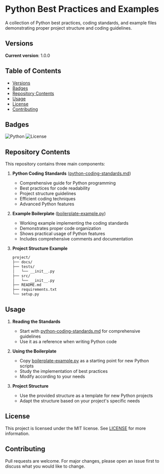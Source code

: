 # Python Best Practices and Examples

A collection of Python best practices, coding standards, and example files demonstrating proper project structure and coding guidelines.

## Versions

**Current version**: 1.0.0

## Table of Contents

- [Versions](#versions)
- [Badges](#badges)
- [Repository Contents](#repository-contents)
- [Usage](#usage)
- [License](#license)
- [Contributing](#contributing)

## Badges

![Python](https://img.shields.io/badge/Python-3.6%2B-blue)
![License](https://img.shields.io/badge/License-MIT-green)

## Repository Contents

This repository contains three main components:

1. **Python Coding Standards** ([python-coding-standards.md](python-coding-standards.md))
   - Comprehensive guide for Python programming
   - Best practices for code readability
   - Project structure guidelines
   - Efficient coding techniques
   - Advanced Python features

2. **Example Boilerplate** ([boilerplate-example.py](boilerplate-example.py))
   - Working example implementing the coding standards
   - Demonstrates proper code organization
   - Shows practical usage of Python features
   - Includes comprehensive comments and documentation

3. **Project Structure Example**

   ```markdown
   project/
   ├── docs/
   ├── tests/
   │   └── __init__.py
   ├── src/
   │   └── __init__.py
   ├── README.md
   ├── requirements.txt
   └── setup.py
   ```

## Usage

1. **Reading the Standards**
   - Start with [python-coding-standards.md](docs/python-coding-standards.md) for comprehensive guidelines
   - Use it as a reference when writing Python code

2. **Using the Boilerplate**
   - Copy [boilerplate-example.py](docs/boilerplate-example.py) as a starting point for new Python scripts
   - Study the implementation of best practices
   - Modify according to your needs

3. **Project Structure**
   - Use the provided structure as a template for new Python projects
   - Adapt the structure based on your project's specific needs

## License

This project is licensed under the MIT license. See [LICENSE](LICENSE) for more information.

## Contributing

Pull requests are welcome. For major changes, please open an issue first to discuss what you would like to change.
